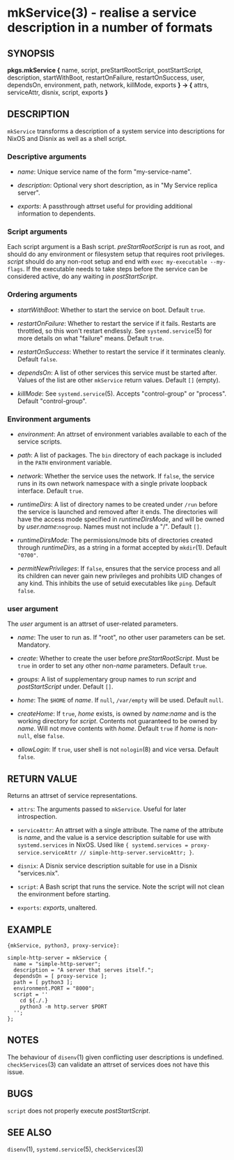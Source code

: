 mkService(3) - realise a service description in a number of formats
===================================================================

## SYNOPSIS

**pkgs.mkService {** name, script, preStartRootScript, postStartScript, description, startWithBoot, restartOnFailure, restartOnSuccess, user, dependsOn, environment, path, network, killMode, exports **} -> {** attrs, serviceAttr, disnix, script, exports **}**

## DESCRIPTION

`mkService` transforms a description of a system service into descriptions for NixOS and Disnix as well as a shell script.

### Descriptive arguments

* _name_:
  Unique service name of the form "my-service-name".

* _description_:
  Optional very short description, as in "My Service replica server".

* _exports_:
  A passthrough attrset useful for providing additional information to dependents.

### Script arguments

Each script argument is a Bash script. _preStartRootScript_ is run as root, and should do any environment or filesystem setup that requires root privileges. _script_ should do any non-root setup and end with `exec my-executable --my-flags`. If the executable needs to take steps before the service can be considered active, do any waiting in _postStartScript_.

### Ordering arguments

* _startWithBoot_:
  Whether to start the service on boot. Default `true`.

* _restartOnFailure_:
  Whether to restart the service if it fails. Restarts are throttled, so this won't restart endlessly. See `systemd.service`(5) for more details on what "failure" means. Default `true`.

* _restartOnSuccess_:
  Whether to restart the service if it terminates cleanly. Default `false`.

* _dependsOn_:
  A list of other services this service must be started after. Values of the list are other `mkService` return values. Default `[]` (empty).

* _killMode_:
  See `systemd.service`(5). Accepts "control-group" or "process". Default "control-group".

### Environment arguments

* _environment_:
  An attrset of environment variables available to each of the service scripts.

* _path_:
  A list of packages. The `bin` directory of each package is included in the `PATH` environment variable.

* _network_:
  Whether the service uses the network. If `false`, the service runs in its own network namespace with a single private loopback interface. Default `true`.

* _runtimeDirs_:
  A list of directory names to be created under `/run` before the service is launched and removed after it ends. The directories will have the access mode specified in _runtimeDirsMode_, and will be owned by _user.name_:`nogroup`. Names must not include a "/". Default `[]`.

* _runtimeDirsMode_:
  The permissions/mode bits of directories created through _runtimeDirs_, as a string in a format accepted by `mkdir`(1). Default `"0700"`.

* _permitNewPrivileges_:
  If `false`, ensures that the service process and all its children can never gain new privileges and prohibits UID changes of any kind. This inhibits the use of setuid executables like `ping`. Default `false`.

### user argument

The _user_ argument is an attrset of user-related parameters.

* _name_:
  The user to run as. If "root", no other user parameters can be set. Mandatory.

* _create_:
  Whether to create the user before _preStartRootScript_. Must be `true` in order to set any other non-_name_ parameters. Default `true`.

* _groups_:
  A list of supplementary group names to run _script_ and _postStartScript_ under. Default `[]`.

* _home_:
  The `$HOME` of _name_. If `null`, `/var/empty` will be used. Default `null`.

* _createHome_:
  If `true`, _home_ exists, is owned by _name_:_name_ and is the working directory for _script_. Contents not guaranteed to be owned by _name_. Will not move contents with _home_. Default `true` if _home_ is non-`null`, else `false`.

* _allowLogin_:
  If `true`, user shell is not `nologin`(8) and vice versa. Default `false`.

## RETURN VALUE

Returns an attrset of service representations.

* `attrs`:
  The arguments passed to `mkService`. Useful for later introspection.

* `serviceAttr`:
  An attrset with a single attribute. The name of the attribute is _name_, and the value is a service description suitable for use with `systemd.services` in NixOS. Used like `{ systemd.services = proxy-service.serviceAttr // simple-http-server.serviceAttr; }`.

* `disnix`:
  A Disnix service description suitable for use in a Disnix "services.nix".

* `script`:
  A Bash script that runs the service. Note the script will not clean the environment before starting.

* `exports`:
  _exports_, unaltered.

## EXAMPLE

```
{mkService, python3, proxy-service}:

simple-http-server = mkService {
  name = "simple-http-server";
  description = "A server that serves itself.";
  dependsOn = [ proxy-service ];
  path = [ python3 ];
  environment.PORT = "8000";
  script = ''
    cd ${./.}
    python3 -m http.server $PORT
  '';
};
```

## NOTES

The behaviour of `disenv`(1) given conflicting user descriptions is undefined. `checkServices`(3) can validate an attrset of services does not have this issue.

## BUGS

`script` does not properly execute _postStartScript_.

## SEE ALSO

`disenv`(1), `systemd.service`(5), `checkServices`(3)
